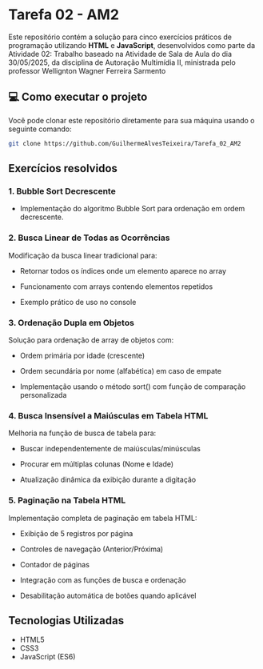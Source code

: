 # Tarefa 02 - AM2

Este repositório contém a solução para cinco exercícios práticos de programação utilizando **HTML** e **JavaScript**, desenvolvidos como parte da Atividade 02: Trabalho baseado na Atividade de Sala de Aula do dia 30/05/2025, da disciplina de Autoração Multimídia II, ministrada pelo professor Wellignton Wagner Ferreira Sarmento

## 💻 Como executar o projeto

Você pode clonar este repositório diretamente para sua máquina usando o seguinte comando:

```bash
git clone https://github.com/GuilhermeAlvesTeixeira/Tarefa_02_AM2

```

## Exercícios resolvidos

### 1. Bubble Sort Decrescente
- Implementação do algoritmo Bubble Sort para ordenação em ordem decrescente.


### 2. Busca Linear de Todas as Ocorrências
Modificação da busca linear tradicional para:

- Retornar todos os índices onde um elemento aparece no array

- Funcionamento com arrays contendo elementos repetidos

- Exemplo prático de uso no console

### 3. Ordenação Dupla em Objetos
Solução para ordenação de array de objetos com:

- Ordem primária por idade (crescente)

- Ordem secundária por nome (alfabética) em caso de empate

- Implementação usando o método sort() com função de comparação personalizada

### 4. Busca Insensível a Maiúsculas em Tabela HTML
Melhoria na função de busca de tabela para:

- Buscar independentemente de maiúsculas/minúsculas

- Procurar em múltiplas colunas (Nome e Idade)

- Atualização dinâmica da exibição durante a digitação

### 5. Paginação na Tabela HTML
Implementação completa de paginação em tabela HTML:

- Exibição de 5 registros por página

- Controles de navegação (Anterior/Próxima)

- Contador de páginas

- Integração com as funções de busca e ordenação

- Desabilitação automática de botões quando aplicável

## Tecnologias Utilizadas
- HTML5
- CSS3
- JavaScript (ES6)

